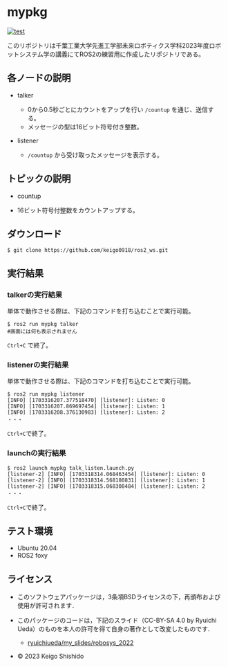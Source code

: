# mypkg

[![test](https://github.com/keigo0918/ros2_ws/actions/workflows/test.yml/badge.svg)](https://github.com/keigo0918/ros2_ws/actions/workflows/test.yml)

このリポジトリは千葉工業大学先進工学部未来ロボティクス学科2023年度ロボットシステム学の講義にてROS2の練習用に作成したリポジトリである。

## 各ノードの説明

* talker
  * 0から0.5秒ごとにカウントをアップを行い `/countup` を通じ、送信する。
  * メッセージの型は16ビット符号付き整数。
    
* listener
  * `/countup` から受け取ったメッセージを表示する。

## トピックの説明

* countup

 * 16ビット符号付整数をカウントアップする。
   
## ダウンロード

```
$ git clone https://github.com/keigo0918/ros2_ws.git
```

## 実行結果

### talkerの実行結果
  
単体で動作させる際は、下記のコマンドを打ち込むことで実行可能。
```
$ ros2 run mypkg talker
#画面には何も表示されません
```
  `Ctrl+C` で終了。

### listenerの実行結果
  
単体で動作させる際は、下記のコマンドを打ち込むことで実行可能。
```
$ ros2 run mypkg listener
[INFO] [1703316207.377518470] [listener]: Listen: 0
[INFO] [1703316207.869697454] [listener]: Listen: 1
[INFO] [1703316208.376130983] [listener]: Listen: 2
・・・
```
  `Ctrl+C`で終了。

### launchの実行結果
  
```
$ ros2 launch mypkg talk_listen.launch.py 
[listener-2] [INFO] [1703318314.068463454] [listener]: Listen: 0
[listener-2] [INFO] [1703318314.568180831] [listener]: Listen: 1
[listener-2] [INFO] [1703318315.068308484] [listener]: Listen: 2
・・・
```
  `Ctrl+C`で終了。

## テスト環境

* Ubuntu 20.04
* ROS2 foxy

## ライセンス

* このソフトウェアパッケージは，3条項BSDライセンスの下，再頒布および使用が許可されます．
* このパッケージのコードは，下記のスライド（CC-BY-SA 4.0 by Ryuichi Ueda）のものを本人の許可を得て自身の著作として改変したものです.
  * [ryuichiueda/my_slides/robosys_2022](https://github.com/ryuichiueda/my_slides/tree/master/robosys_2022)

* © 2023 Keigo Shishido  
